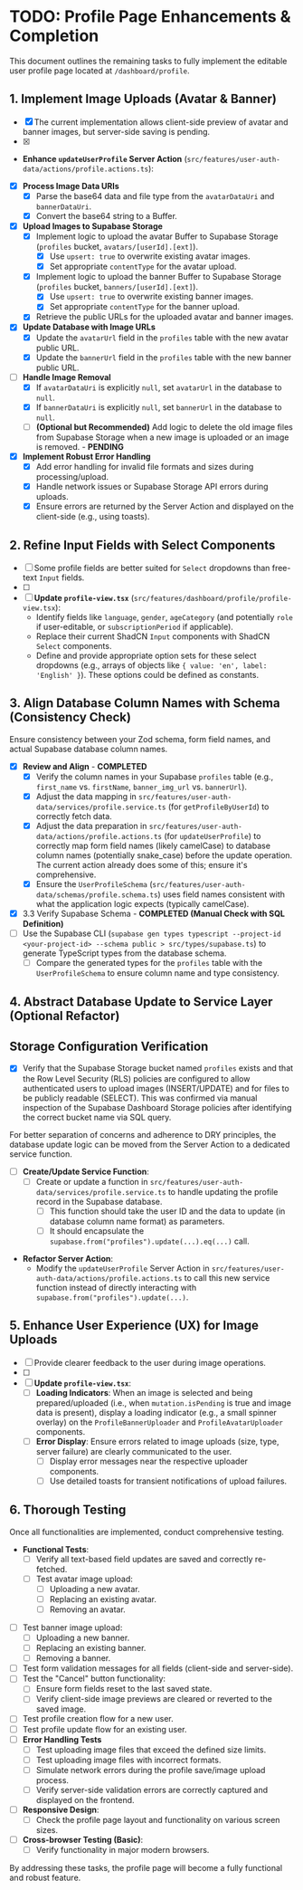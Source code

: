 
# TODO: Profile Page Enhancements & Completion

This document outlines the remaining tasks to fully implement the editable user profile page located at `/dashboard/profile`.

## 1. Implement Image Uploads (Avatar & Banner)

- [x] The current implementation allows client-side preview of avatar and banner images, but server-side saving is pending.
- [x] 
-   **Enhance `updateUserProfile` Server Action** (`src/features/user-auth-data/actions/profile.actions.ts`):
- [x] **Process Image Data URIs**
    - [x] Parse the base64 data and file type from the `avatarDataUri` and `bannerDataUri`.
    - [x] Convert the base64 string to a Buffer.
- [x] **Upload Images to Supabase Storage**
    - [x] Implement logic to upload the avatar Buffer to Supabase Storage (`profiles` bucket, `avatars/[userId].[ext]`).
        - [x] Use `upsert: true` to overwrite existing avatar images.
        - [x] Set appropriate `contentType` for the avatar upload.
    - [x] Implement logic to upload the banner Buffer to Supabase Storage (`profiles` bucket, `banners/[userId].[ext]`).
        - [x] Use `upsert: true` to overwrite existing banner images.
        - [x] Set appropriate `contentType` for the banner upload.
    - [x] Retrieve the public URLs for the uploaded avatar and banner images.
- [x] **Update Database with Image URLs**
    - [x] Update the `avatarUrl` field in the `profiles` table with the new avatar public URL.
    - [x] Update the `bannerUrl` field in the `profiles` table with the new banner public URL.
- [ ] **Handle Image Removal**
    - [x] If `avatarDataUri` is explicitly `null`, set `avatarUrl` in the database to `null`.
    - [x] If `bannerDataUri` is explicitly `null`, set `bannerUrl` in the database to `null`.
    - [ ] **(Optional but Recommended)** Add logic to delete the old image files from Supabase Storage when a new image is uploaded or an image is removed. - **PENDING**
- [x] **Implement Robust Error Handling**
    - [x] Add error handling for invalid file formats and sizes during processing/upload.
    - [x] Handle network issues or Supabase Storage API errors during uploads.
    - [x] Ensure errors are returned by the Server Action and displayed on the client-side (e.g., using toasts).

## 2. Refine Input Fields with Select Components

- [ ] Some profile fields are better suited for `Select` dropdowns than free-text `Input` fields.
- [ ] 
-   [ ] **Update `profile-view.tsx`** (`src/features/dashboard/profile/profile-view.tsx`):
    -   Identify fields like `language`, `gender`, `ageCategory` (and potentially `role` if user-editable, or `subscriptionPeriod` if applicable).
    -   Replace their current ShadCN `Input` components with ShadCN `Select` components.
    -   Define and provide appropriate option sets for these select dropdowns (e.g., arrays of objects like `{ value: 'en', label: 'English' }`). These options could be defined as constants.

## 3. Align Database Column Names with Schema (Consistency Check)

Ensure consistency between your Zod schema, form field names, and actual Supabase database column names.

- [x] **Review and Align** - **COMPLETED**
    -   [x] Verify the column names in your Supabase `profiles` table (e.g., `first_name` vs. `firstName`, `banner_img_url` vs. `bannerUrl`).
    -   [x] Adjust the data mapping in `src/features/user-auth-data/services/profile.service.ts` (for `getProfileByUserId`) to correctly fetch data.
    -   [x] Adjust the data preparation in `src/features/user-auth-data/actions/profile.actions.ts` (for `updateUserProfile`) to correctly map form field names (likely camelCase) to database column names (potentially snake_case) before the update operation. The current action already does some of this; ensure it's comprehensive.
    -   [x] Ensure the `UserProfileSchema` (`src/features/user-auth-data/schemas/profile.schema.ts`) uses field names consistent with what the application logic expects (typically camelCase).
- [x] 3.3 Verify Supabase Schema - **COMPLETED (Manual Check with SQL Definition)**
 - [ ] Use the Supabase CLI (`supabase gen types typescript --project-id <your-project-id> --schema public > src/types/supabase.ts`) to generate TypeScript types from the database schema.
    - [ ] Compare the generated types for the `profiles` table with the `UserProfileSchema` to ensure column name and type consistency.

## 4. Abstract Database Update to Service Layer (Optional Refactor)

## Storage Configuration Verification

- [x] Verify that the Supabase Storage bucket named `profiles` exists and that the Row Level Security (RLS) policies are configured to allow authenticated users to upload images (INSERT/UPDATE) and for files to be publicly readable (SELECT). This was confirmed via manual inspection of the Supabase Dashboard Storage policies after identifying the correct bucket name via SQL query.


For better separation of concerns and adherence to DRY principles, the database update logic can be moved from the Server Action to a dedicated service function.

- [ ] **Create/Update Service Function**:
    - [ ] Create or update a function in `src/features/user-auth-data/services/profile.service.ts` to handle updating the profile record in the Supabase database.
        - [ ] This function should take the user ID and the data to update (in database column name format) as parameters.
        - [ ] It should encapsulate the `supabase.from("profiles").update(...).eq(...)` call.
-   **Refactor Server Action**:
    -   Modify the `updateUserProfile` Server Action in `src/features/user-auth-data/actions/profile.actions.ts` to call this new service function instead of directly interacting with `supabase.from("profiles").update(...)`.

## 5. Enhance User Experience (UX) for Image Uploads

- [ ] Provide clearer feedback to the user during image operations.
- [ ] 
-   [ ] **Update `profile-view.tsx`**:
    -   [ ] **Loading Indicators**: When an image is selected and being prepared/uploaded (i.e., when `mutation.isPending` is true and image data is present), display a loading indicator (e.g., a small spinner overlay) on the `ProfileBannerUploader` and `ProfileAvatarUploader` components.
    - [ ] **Error Display**: Ensure errors related to image uploads (size, type, server failure) are clearly communicated to the user.
        - [ ] Display error messages near the respective uploader components.
        - [ ] Use detailed toasts for transient notifications of upload failures.

## 6. Thorough Testing

Once all functionalities are implemented, conduct comprehensive testing.

-   **Functional Tests**:
    -   [ ] Verify all text-based field updates are saved and correctly re-fetched.
    -   [ ] Test avatar image upload:
        -   [ ] Uploading a new avatar.
        -   [ ] Replacing an existing avatar.
        -   [ ] Removing an avatar.
- [ ] Test banner image upload:
    - [ ] Uploading a new banner.
    - [ ] Replacing an existing banner.
    - [ ] Removing a banner.
- [ ] Test form validation messages for all fields (client-side and server-side).
- [ ] Test the "Cancel" button functionality:
    - [ ] Ensure form fields reset to the last saved state.
    - [ ] Verify client-side image previews are cleared or reverted to the saved image.
- [ ] Test profile creation flow for a new user.
- [ ] Test profile update flow for an existing user.
- [ ] **Error Handling Tests**
    - [ ] Test uploading image files that exceed the defined size limits.
    - [ ] Test uploading image files with incorrect formats.
    - [ ] Simulate network errors during the profile save/image upload process.
    - [ ] Verify server-side validation errors are correctly captured and displayed on the frontend.
-   [ ] **Responsive Design**:
    -   [ ] Check the profile page layout and functionality on various screen sizes.
-   [ ] **Cross-browser Testing (Basic)**:
    -   [ ] Verify functionality in major modern browsers.

By addressing these tasks, the profile page will become a fully functional and robust feature.
